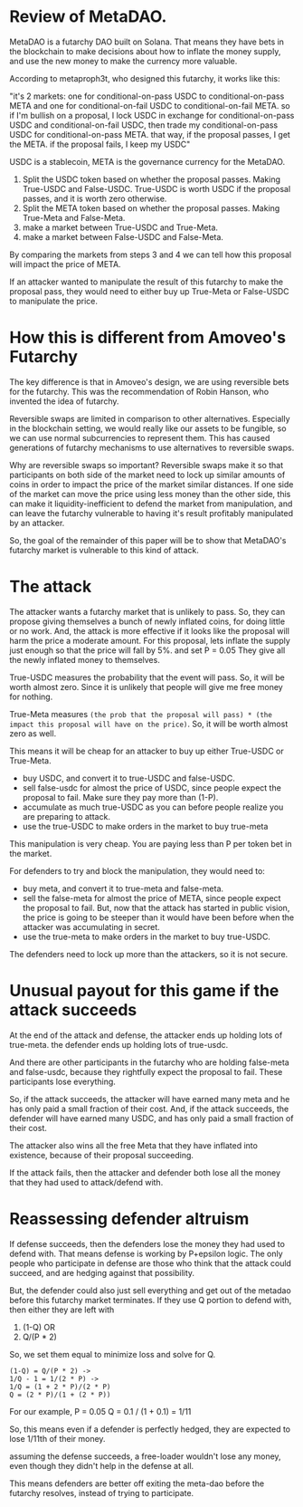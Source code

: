Review of MetaDAO.
===========

MetaDAO is a futarchy DAO built on Solana. That means they have bets in the blockchain to make decisions about how to inflate the money supply, and use the new money to make the currency more valuable.

According to metaproph3t, who designed this futarchy, it works like this:

"it's 2 markets: one for conditional-on-pass USDC to conditional-on-pass META and one for conditional-on-fail USDC to conditional-on-fail META. so if I'm bullish on a proposal, I lock USDC in exchange for conditional-on-pass USDC and conditional-on-fail USDC, then trade my conditional-on-pass USDC for conditional-on-pass META. that way, if the proposal passes, I get the META. if the proposal fails, I keep my USDC"

USDC is a stablecoin, META is the governance currency for the MetaDAO.


1) Split the USDC token based on whether the proposal passes. Making True-USDC and False-USDC. True-USDC is worth USDC if the proposal passes, and it is worth zero otherwise.
2) Split the META token based on whether the proposal passes. Making True-Meta and False-Meta.
3) make a market between True-USDC and True-Meta.
4) make a market between False-USDC and False-Meta.

By comparing the markets from steps 3 and 4 we can tell how this proposal will impact the price of META.

If an attacker wanted to manipulate the result of this futarchy to make the proposal pass, they would need to either buy up True-Meta or False-USDC to manipulate the price.


How this is different from Amoveo's Futarchy
============

The key difference is that in Amoveo's design, we are using reversible bets for the futarchy. This was the recommendation of Robin Hanson, who invented the idea of futarchy.

Reversible swaps are limited in comparison to other alternatives. Especially in the blockchain setting, we would really like our assets to be fungible, so we can use normal subcurrencies to represent them.
This has caused generations of futarchy mechanisms to use alternatives to reversible swaps.

Why are reversible swaps so important?
Reversible swaps make it so that participants on both side of the market need to lock up similar amounts of coins in order to impact the price of the market similar distances.
If one side of the market can move the price using less money than the other side, this can make it liquidity-inefficient to defend the market from manipulation, and can leave the futarchy vulnerable to having it's result profitably manipulated by an attacker.

So, the goal of the remainder of this paper will be to show that MetaDAO's futarchy market is vulnerable to this kind of attack.

The attack
============

The attacker wants a futarchy market that is unlikely to pass.
So, they can propose giving themselves a bunch of newly inflated coins, for doing little or no work.
And, the attack is more effective if it looks like the proposal will harm the price a moderate amount.
For this proposal, lets inflate the supply just enough so that the price will fall by 5%. and set P = 0.05
They give all the newly inflated money to themselves.

True-USDC measures the probability that the event will pass. So, it will be worth almost zero. Since it is unlikely that people will give me free money for nothing.

True-Meta measures ` (the prob that the proposal will pass) * (the impact this proposal will have on the price) `. So, it will be worth almost zero as well.

This means it will be cheap for an attacker to buy up either True-USDC or True-Meta.

* buy USDC, and convert it to true-USDC and false-USDC.
* sell false-usdc for almost the price of USDC, since people expect the proposal to fail. Make sure they pay more than (1-P).
* accumulate as much true-USDC as you can before people realize you are preparing to attack.
* use the true-USDC to make orders in the market to buy true-meta

This manipulation is very cheap. You are paying less than P per token bet in the market.

For defenders to try and block the manipulation, they would need to:

* buy meta, and convert it to true-meta and false-meta.
* sell the false-meta for almost the price of META, since people expect the proposal to fail. But, now that the attack has started in public vision, the price is going to be steeper than it would have been before when the attacker was accumulating in secret.
* use the true-meta to make orders in the market to buy true-USDC.


The defenders need to lock up more than the attackers, so it is not secure.

Unusual payout for this game if the attack succeeds
=============

At the end of the attack and defense, the attacker ends up holding lots of true-meta. the defender ends up holding lots of true-usdc.

And there are other participants in the futarchy who are holding false-meta and false-usdc, because they rightfully expect the proposal to fail. These participants lose everything.

So, if the attack succeeds, the attacker will have earned many meta and he has only paid a small fraction of their cost. 
And, if the attack succeeds, the defender will have earned many USDC, and has only paid a small fraction of their cost.

The attacker also wins all the free Meta that they have inflated into existence, because of their proposal succeeding.

If the attack fails, then the attacker and defender both lose all the money that they had used to attack/defend with.


Reassessing defender altruism
=============

If defense succeeds, then the defenders lose the money they had used to defend with.
That means defense is working by P+epsilon logic. The only people who participate in defense are those who think that the attack could succeed, and are hedging against that possibility.

But, the defender could also just sell everything and get out of the metadao before this futarchy market terminates.
If they use Q portion to defend with, then either they are left with
1) (1-Q) OR
2) Q/(P * 2)

So, we set them equal to minimize loss and solve for Q.
```
(1-Q) = Q/(P * 2) ->
1/Q - 1 = 1/(2 * P) ->
1/Q = (1 + 2 * P)/(2 * P)
Q = (2 * P)/(1 + (2 * P))
```

For our example, P = 0.05
Q = 0.1 / (1 + 0.1) = 1/11

So, this means even if a defender is perfectly hedged, they are expected to lose 1/11th of their money.

assuming the defense succeeds, a free-loader wouldn't lose any money, even though they didn't help in the defense at all.

This means defenders are better off exiting the meta-dao before the futarchy resolves, instead of trying to participate.

